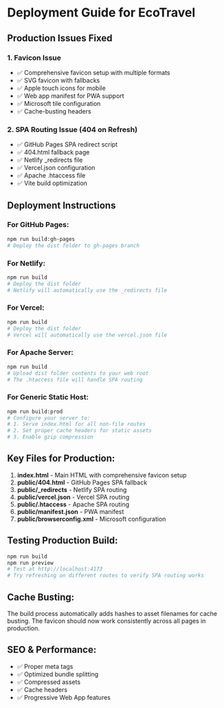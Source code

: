# Deployment Guide for EcoTravel

## Production Issues Fixed

### 1. Favicon Issue
- ✅ Comprehensive favicon setup with multiple formats
- ✅ SVG favicon with fallbacks 
- ✅ Apple touch icons for mobile
- ✅ Web app manifest for PWA support
- ✅ Microsoft tile configuration
- ✅ Cache-busting headers

### 2. SPA Routing Issue (404 on Refresh)
- ✅ GitHub Pages SPA redirect script
- ✅ 404.html fallback page
- ✅ Netlify _redirects file
- ✅ Vercel.json configuration
- ✅ Apache .htaccess file
- ✅ Vite build optimization

## Deployment Instructions

### For GitHub Pages:
```bash
npm run build:gh-pages
# Deploy the dist folder to gh-pages branch
```

### For Netlify:
```bash
npm run build
# Deploy the dist folder
# Netlify will automatically use the _redirects file
```

### For Vercel:
```bash
npm run build
# Deploy the dist folder  
# Vercel will automatically use the vercel.json file
```

### For Apache Server:
```bash
npm run build
# Upload dist folder contents to your web root
# The .htaccess file will handle SPA routing
```

### For Generic Static Host:
```bash
npm run build:prod
# Configure your server to:
# 1. Serve index.html for all non-file routes
# 2. Set proper cache headers for static assets
# 3. Enable gzip compression
```

## Key Files for Production:

1. **index.html** - Main HTML with comprehensive favicon setup
2. **public/404.html** - GitHub Pages SPA fallback
3. **public/_redirects** - Netlify SPA routing
4. **public/vercel.json** - Vercel SPA routing  
5. **public/.htaccess** - Apache SPA routing
6. **public/manifest.json** - PWA manifest
7. **public/browserconfig.xml** - Microsoft configuration

## Testing Production Build:

```bash
npm run build
npm run preview
# Test at http://localhost:4173
# Try refreshing on different routes to verify SPA routing works
```

## Cache Busting:
The build process automatically adds hashes to asset filenames for cache busting. The favicon should now work consistently across all pages in production.

## SEO & Performance:
- ✅ Proper meta tags
- ✅ Optimized bundle splitting
- ✅ Compressed assets
- ✅ Cache headers
- ✅ Progressive Web App features